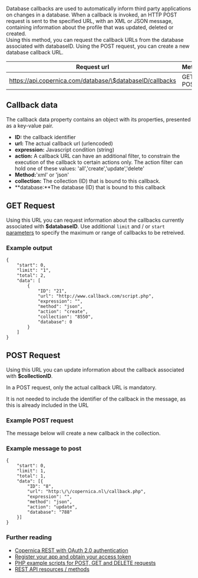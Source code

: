 Database callbacks are used to automatically inform third party
applications on changes in a database. When a callback is invoked, an
HTTP POST request is sent to the specified URL, with an XML or JSON
message, containing information about the profile that was updated,
deleted or created. \
 Using this method, you can request the callback URLs from the database
associated with databaseID. Using the POST request, you can create a new
database callback URL.

| Request url | Methods | Parameters |
| --- | --- | --- |
| https://api.copernica.com/database/\$databaseID/callbacks | GET, POST | limit, start |

Callback data
-------------

The callback data property contains an object with its properties,
presented as a key-value pair.

-   **ID:** the callback identifier
-   **url:** The actual callback url (urlencoded)
-   **expression:** Javascript condition (string)
-   **action:** A callback URL can have an additional filter, to
    constrain the execution of the callback to certain actions only. The
    action filter can hold one of these values:
    'all','create','update','delete'
-   **Method:**'xml' or 'json'
-   **collection:** The collection (ID) that is bound to this callback.
-   **database:**The database (ID) that is bound to this callback

GET Request
-----------

Using this URL you can request information about the callbacks currently
associated with **\$databaseID**. Use additional `limit` and / or
`start`
[parameters](./rest-api-parameters.en.md)
to specify the maximum or range of callbacks to be retreived.

### Example output

~~~~ {.language-javascript}
{
    "start": 0,
    "limit": "1",
    "total": 2,
    "data": [
        {
            "ID": "21",
            "url": "http://www.callback.com/script.php",
            "expression": "",
            "method": "json",
            "action": "create",
            "collection": "8550",
            "database": 0
        }
    ]
}
~~~~

POST Request
------------

Using this URL you can update information about the callback associated
with **\$collectionID**.

In a POST request, only the actual callback URL is mandatory.

It is not needed to include the identifier of the callback in the
message, as this is already included in the URL

### Example POST request

The message below will create a new callback in the collection.

### Example message to post

~~~~ {.language-javascript}
{
    "start": 0,
    "limit": 1,
    "total": 1,
    "data": [{
        "ID": "8",
        "url": "http:\/\/copernica.nl\/callback.php",
        "expression": "",
        "method": "json",
        "action": "update",
        "database": "788"
    }]
}
~~~~

### Further reading

-   [Copernica REST with OAuth 2.0
    authentication](./setting-up-copernica-rest-service.en.md)
-   [Register your app and obtain your access
    token](./register-your-app-on-copernica-com.en.md)
-   [PHP example scripts for POST, GET and DELETE requests](./usage.en.md)
-   [REST API resources / methods](requests-index.html)

